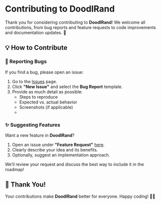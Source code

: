 # Contributing to DoodlRand

Thank you for considering contributing to **DoodlRand**! We welcome all contributions, from bug reports and feature requests to code improvements and documentation updates. 🚀  

## **💡 How to Contribute**  

### **🐞 Reporting Bugs**  
If you find a bug, please open an issue:  
1. Go to the [Issues](https://github.com/M-AnasGit/doodlrand/issues) page.  
2. Click **"New Issue"** and select the **Bug Report** template.  
3. Provide as much detail as possible:
   - Steps to reproduce  
   - Expected vs. actual behavior  
   - Screenshots (if applicable)
   - 
### **✨ Suggesting Features**  
Want a new feature in **DoodlRand**?  
1. Open an issue under **"Feature Request"** [here](https://github.com/M-AnasGit/doodlrand/issues).  
2. Clearly describe your idea and its benefits.  
3. Optionally, suggest an implementation approach.  

We’ll review your request and discuss the best way to include it in the roadmap!  

## **🙌 Thank You!**  
Your contributions make **DoodlRand** better for everyone. Happy coding! 🎨🔥  
